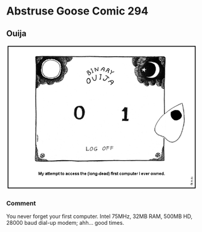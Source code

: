# Abstruse Goose Comic 294
## Ouija

![image](mystifying_oracle.png)
### Comment
You never forget your first computer. Intel 75MHz, 32MB RAM, 500MB HD, 28000 baud dial-up modem; ahh... good times.
